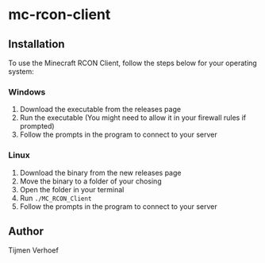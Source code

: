 # mc-rcon-client

## Installation

To use the Minecraft RCON Client, follow the steps below for your operating system:

### Windows

1. Download the executable from the releases page
2. Run the executable (You might need to allow it in your firewall rules if prompted)
3. Follow the prompts in the program to connect to your server

### Linux

1. Download the binary from the new releases page
2. Move the binary to a folder of your chosing
3. Open the folder in your terminal
4. Run ```./MC_RCON_Client```
5. Follow the prompts in the program to connect to your server

## Author

Tijmen Verhoef
